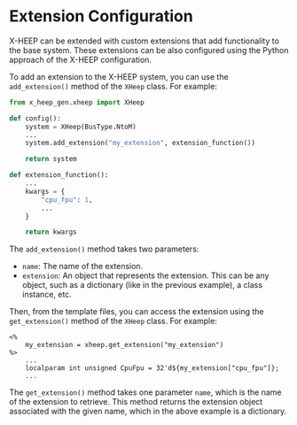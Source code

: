# Extension Configuration

X-HEEP can be extended with custom extensions that add functionality to the base system.
These extensions can be also configured using the Python approach of the X-HEEP configuration.

To add an extension to the X-HEEP system, you can use the `add_extension()` method of the `XHeep` class. For example:

```python
from x_heep_gen.xheep import XHeep

def config():
    system = XHeep(BusType.NtoM)
    ...
    system.add_extension("my_extension", extension_function())

    return system

def extension_function():
    ...
    kwargs = {
        "cpu_fpu": 1,
        ...
    }

    return kwargs
```

The `add_extension()` method takes two parameters:
* `name`: The name of the extension.
* `extension`: An object that represents the extension. This can be any object, such as a dictionary (like in the previous example), a class instance, etc.

Then, from the template files, you can access the extension using the `get_extension()` method of the `XHeep` class. For example:

```
<%
    my_extension = xheep.get_extension("my_extension")
%>
    ...
    localparam int unsigned CpuFpu = 32'd${my_extension["cpu_fpu"]};
    ...
```

The `get_extension()` method takes one parameter `name`, which is the name of the extension to retrieve.
This method returns the extension object associated with the given name, which in the above example is a dictionary.
